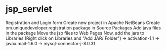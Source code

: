 # jsp_servlet
Registration and Login form
Create new project in Apache NetBeans
Create om.uniquedeveloper.registration package in Source Packages
Add java files in the package
Move the jsp files to Web Pages
Now, add the jars to Libraries (Right click on Libraries and "Add JAR/ Folder")
  -> activation-1.1
  -> javax.mail-1.6.0
  -> mysql-connector-j-8.0.31
